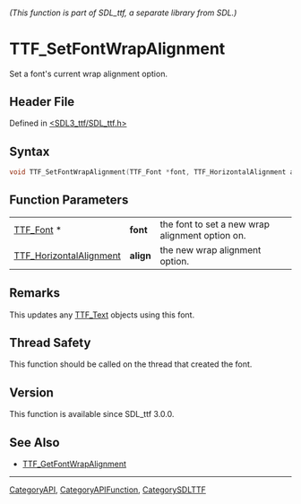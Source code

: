 ###### (This function is part of SDL_ttf, a separate library from SDL.)
# TTF_SetFontWrapAlignment

Set a font's current wrap alignment option.

## Header File

Defined in [<SDL3_ttf/SDL_ttf.h>](https://github.com/libsdl-org/SDL_ttf/blob/main/include/SDL3_ttf/SDL_ttf.h)

## Syntax

```c
void TTF_SetFontWrapAlignment(TTF_Font *font, TTF_HorizontalAlignment align);
```

## Function Parameters

|                                                    |           |                                                 |
| -------------------------------------------------- | --------- | ----------------------------------------------- |
| [TTF_Font](TTF_Font) *                             | **font**  | the font to set a new wrap alignment option on. |
| [TTF_HorizontalAlignment](TTF_HorizontalAlignment) | **align** | the new wrap alignment option.                  |

## Remarks

This updates any [TTF_Text](TTF_Text) objects using this font.

## Thread Safety

This function should be called on the thread that created the font.

## Version

This function is available since SDL_ttf 3.0.0.

## See Also

- [TTF_GetFontWrapAlignment](TTF_GetFontWrapAlignment)

----
[CategoryAPI](CategoryAPI), [CategoryAPIFunction](CategoryAPIFunction), [CategorySDLTTF](CategorySDLTTF)

